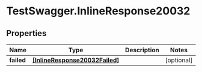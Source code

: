 # TestSwagger.InlineResponse20032

## Properties

Name | Type | Description | Notes
------------ | ------------- | ------------- | -------------
**failed** | [**[InlineResponse20032Failed]**](InlineResponse20032Failed.md) |  | [optional] 


